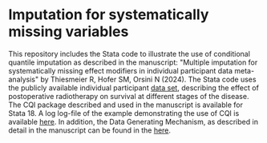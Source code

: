 # Imputation for systematically missing variables

This repository includes the Stata code to illustrate the use of conditional quantile imputation as described in the manuscript: "Multiple imputation for systematically missing effect modifiers in individual participant data meta-analysis" by Thiesmeier R, Hofer SM, Orsini N (2024). The Stata code uses the publicly available individual participant [data set](http://fmwww.bc.edu/repec/bocode/i/ipdmetan_example.dta), describing the effect of postoperative radiotherapy on survival at different stages of the disease. The CQI package described and used in the manuscript is available for Stata 18. A log log-file of the example demonstrating the use of CQI is available [here](https://robertthiesmeier.github.io/cqi_missing_data/applied_example_cqi.html). In addition, the Data Generating Mechanism, as described in detail in the manuscript can be found in the [here](dgm.do).
